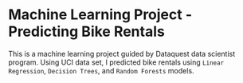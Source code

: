 # Machine Learning Project - Predicting Bike Rentals
This is a machine learning project guided by Dataquest data scientist program.
Using UCI data set, I predicted bike rentals using `Linear Regression`, `Decision Trees`, and `Random Forests` models. 
